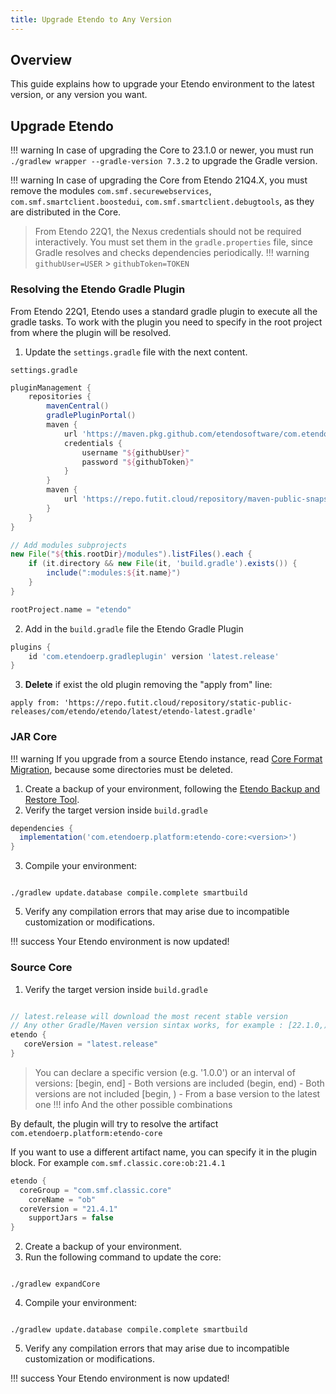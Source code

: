 ```yaml
---
title: Upgrade Etendo to Any Version
---
```


## Overview

This guide explains how to upgrade your Etendo environment to the latest version, or any version you want.

## Upgrade Etendo

!!! warning
    In case of upgrading the Core to 23.1.0 or newer, you must run `./gradlew wrapper --gradle-version 7.3.2` to upgrade the Gradle version.

!!! warning
    In case of upgrading the Core from Etendo 21Q4.X, you must remove the modules `com.smf.securewebservices`, `com.smf.smartclient.boostedui`, `com.smf.smartclient.debugtools`, as they are distributed in the Core.

> From Etendo 22Q1, the Nexus credentials should not be required interactively. You must set them in the `gradle.properties` file, since Gradle resolves and checks dependencies periodically.
!!! warning
    `githubUser=USER` > `githubToken=TOKEN`

### Resolving the Etendo Gradle Plugin

From Etendo 22Q1, Etendo uses a standard gradle plugin to execute all the gradle tasks.
To work with the plugin you need to specify in the root project from where the plugin will be resolved.

1. Update the `settings.gradle` file with the next content.

`settings.gradle`

```groovy
pluginManagement {
    repositories {
        mavenCentral()
        gradlePluginPortal()
        maven {
            url 'https://maven.pkg.github.com/etendosoftware/com.etendoerp.gradleplugin'
            credentials {
                username "${githubUser}"
                password "${githubToken}"
            }
        }
        maven {
            url 'https://repo.futit.cloud/repository/maven-public-snapshots'
        }
    }
}

// Add modules subprojects
new File("${this.rootDir}/modules").listFiles().each {
    if (it.directory && new File(it, 'build.gradle').exists()) {
        include(":modules:${it.name}")
    }
}

rootProject.name = "etendo"
```

2. Add in the `build.gradle` file the Etendo Gradle Plugin

```groovy
plugins {
    id 'com.etendoerp.gradleplugin' version 'latest.release'
}
```

3.  **Delete** if exist the old plugin removing the "apply from" line:

```
apply from: 'https://repo.futit.cloud/repository/static-public-releases/com/etendo/etendo/latest/etendo-latest.gradle'

```

### JAR Core

!!! warning
    If you upgrade from a source Etendo instance, read [Core Format Migration](/docs.etendo.software/legacy/technical-documentation/etendo-environment/setup-and-upgrade/installation/22q1/core-format-migration), because some directories must be deleted.

1. Create a backup of your environment, following the [Etendo Backup and Restore Tool](/docs.etendo.software/legacy/technical-documentation/etendo-environment/setup-and-upgrade/etendo-backup-restore-tool).
2. Verify the target version inside `build.gradle`

```groovy
dependencies {
  implementation('com.etendoerp.platform:etendo-core:<version>')
}
```

3. Compile your environment:

```plaintext

./gradlew update.database compile.complete smartbuild
```

5.  Verify any compilation errors that may arise due to incompatible customization or modifications.

!!! success
    Your Etendo environment is now updated!

### Source Core

1.  Verify the target version inside `build.gradle`

```groovy

// latest.release will download the most recent stable version
// Any other Gradle/Maven version sintax works, for example : [22.1.0,)
etendo {
   coreVersion = "latest.release"
}
```

> You can declare a specific version (e.g. '1.0.0') or an interval of versions:
> \[begin, end\] - Both versions are included
> (begin, end) - Both versions are not included
> \[begin, ) - From a base version to the latest one
!!! info
    And the other possible combinations

By default, the plugin will try to resolve the artifact `com.etendoerp.platform:etendo-core`

If you want to use a different artifact name, you can specify it in the plugin block.
For example `com.smf.classic.core:ob:21.4.1`

```groovy
etendo {
  coreGroup = "com.smf.classic.core"
	coreName = "ob"
  coreVersion = "21.4.1"
	supportJars = false
}
```

2.  Create a backup of your environment.
3.  Run the following command to update the core:

```plaintext

./gradlew expandCore
```

4.  Compile your environment:

```plaintext

./gradlew update.database compile.complete smartbuild
```

5.  Verify any compilation errors that may arise due to incompatible customization or modifications.

!!! success
    Your Etendo environment is now updated!

